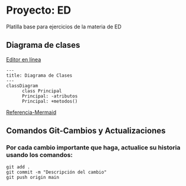 # Proyecto: ED

Platilla base para ejercicios de la materia de ED

## Diagrama de clases
[Editor en línea](https://mermaid.live/)
```mermaid
---
title: Diagrama de Clases
---
classDiagram
      class Principal
      Principal: -atributos
      Principal: +metodos()
```
[Referencia-Mermaid](https://mermaid.js.org/syntax/classDiagram.html)


## Comandos Git-Cambios y Actualizaciones

### Por cada cambio importante que haga, actualice su historia usando los comandos:
```
git add .
git commit -m "Descripción del cambio"
git push origin main
```
